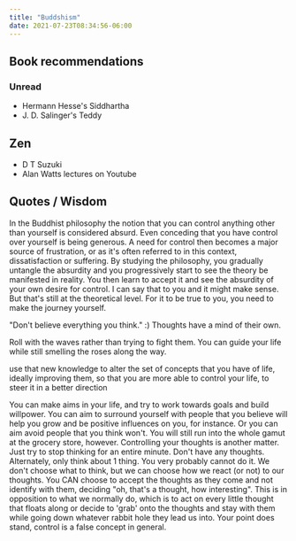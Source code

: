 ```yaml
---
title: "Buddshism"
date: 2021-07-23T08:34:56-06:00
---
```


## Book recommendations
### Unread
- Hermann Hesse's Siddhartha
- J. D. Salinger's Teddy

## Zen
- D T Suzuki
- Alan Watts lectures on Youtube

## Quotes / Wisdom
In the Buddhist philosophy the notion that you can control anything other than yourself is considered absurd. Even conceding that you have control over yourself is being generous. A need for control then becomes a major source of frustration, or as it's often referred to in this context, dissatisfaction or suffering. By studying the philosophy, you gradually untangle the absurdity and you progressively start to see the theory be manifested in reality. You then learn to accept it and see the absurdity of your own desire for control.
I can say that to you and it might make sense. But that's still at the theoretical level. For it to be true to you, you need to make the journey yourself.

 "Don't believe everything you think." :) Thoughts have a mind of their own.
 
 Roll with the waves rather than trying to fight them. You can guide your life while still smelling the roses along the way.
 
 use that new knowledge to alter the set of concepts that you have of life, ideally improving them, so that you are more able to control your life, to steer it in a better direction
 
 You can make aims in your life, and try to work towards goals and build willpower. You can aim to surround yourself with people that you believe will help you grow and be positive influences on you, for instance. Or you can aim avoid people that you think won't. You will still run into the whole gamut at the grocery store, however.
Controlling your thoughts is another matter. Just try to stop thinking for an entire minute. Don't have any thoughts. Alternately, only think about 1 thing. You very probably cannot do it. We don't choose what to think, but we can choose how we react (or not) to our thoughts. You CAN choose to accept the thoughts as they come and not identify with them, deciding "oh, that's a thought, how interesting". This is in opposition to what we normally do, which is to act on every little thought that floats along or decide to 'grab' onto the thoughts and stay with them while going down whatever rabbit hole they lead us into.
Your point does stand, control is a false concept in general.